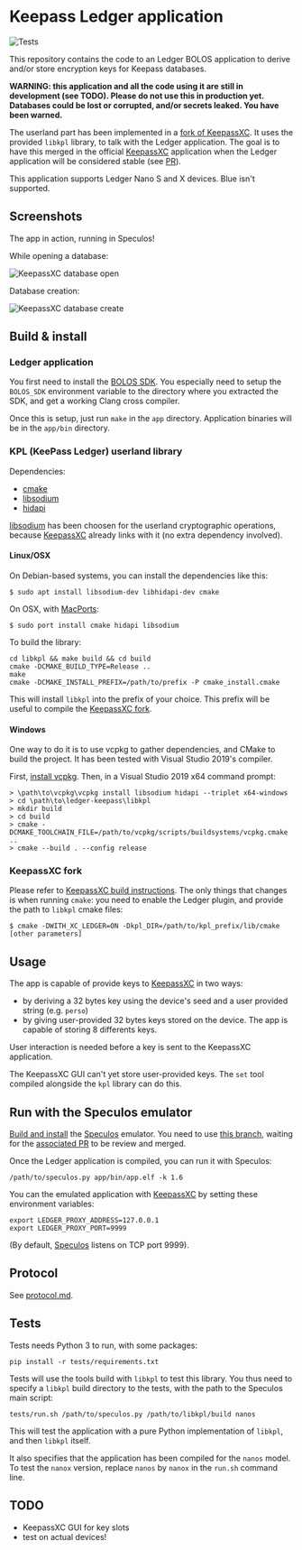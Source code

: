 # Keepass Ledger application

![Tests](https://github.com/aguinet/ledger-keepass/workflows/Tests/badge.svg)

This repository contains the code to an Ledger BOLOS application to derive
and/or store encryption keys for Keepass databases.

**WARNING: this application and all the code using it are still in development
(see TODO). Please do not use this in production yet. Databases could be lost
or corrupted, and/or secrets leaked. You have been warned.**

The userland part has been implemented in a [fork of
KeepassXC](https://github.com/aguinet/keepassxc/tree/feature/ledger). It uses
the provided ``libkpl`` library, to talk with the Ledger application.  The goal
is to have this merged in the official [KeepassXC](kpxc) application when the
Ledger application will be considered stable (see
[PR](https://github.com/keepassxreboot/keepassxc/pull/5842)).

This application supports Ledger Nano S and X devices. Blue isn't supported.

## Screenshots

The app in action, running in Speculos!

While opening a database:

![KeepassXC database open](imgs/kp_ledger_open.png)

Database creation:

![KeepassXC database create](imgs/kp_ledger_create.png)

## Build & install

### Ledger application

You first need to install the [BOLOS
SDK](https://ledger.readthedocs.io/en/latest/userspace/getting_started.html).
You especially need to setup the ``BOLOS_SDK`` environment variable to the
directory where you extracted the SDK, and get a working Clang cross compiler.

Once this is setup, just run ``make`` in the ``app`` directory. Application
binaries will be in the ``app/bin`` directory.

### KPL (KeePass Ledger) userland library

Dependencies:

* [cmake](cmake)
* [libsodium](sodium)
* [hidapi](https://github.com/signal11/hidapi)

[libsodium](sodium) has been choosen for the userland cryptographic operations,
because [KeepassXC](kpxc) already links with it (no extra dependency involved).

#### Linux/OSX

On Debian-based systems, you can install the dependencies like this:

```
$ sudo apt install libsodium-dev libhidapi-dev cmake
```

On OSX, with [MacPorts](https://www.macports.org/):

```
$ sudo port install cmake hidapi libsodium
```

To build the library:

```
cd libkpl && make build && cd build
cmake -DCMAKE_BUILD_TYPE=Release ..
make
cmake -DCMAKE_INSTALL_PREFIX=/path/to/prefix -P cmake_install.cmake
```

This will install ``libkpl`` into the prefix of your choice. This prefix will
be useful to compile the [KeepassXC
fork](https://github.com/aguinet/keepassxc/tree/feature/ledger).

#### Windows

One way to do it is to use vcpkg to gather dependencies, and CMake to build the
project. It has been tested with Visual Studio 2019's compiler.

First, [install vcpkg](https://github.com/microsoft/vcpkg#quick-start-windows).
Then, in a Visual Studio 2019 x64 command prompt:

```
> \path\to\vcpkg\vcpkg install libsodium hidapi --triplet x64-windows
> cd \path\to\ledger-keepass\libkpl
> mkdir build
> cd build
> cmake -DCMAKE_TOOLCHAIN_FILE=/path/to/vcpkg/scripts/buildsystems/vcpkg.cmake ..
> cmake --build . --config release
```

### KeepassXC fork

Please refer to [KeepassXC build
instructions](https://github.com/keepassxreboot/keepassxc/blob/develop/INSTALL.md).
The only things that changes is when running ``cmake``: you need to enable the
Ledger plugin, and provide the path to ``libkpl`` cmake files:

```
$ cmake -DWITH_XC_LEDGER=ON -Dkpl_DIR=/path/to/kpl_prefix/lib/cmake [other parameters]
```

## Usage

The app is capable of provide keys to [KeepassXC](kpxc) in two ways:

* by deriving a 32 bytes key using the device's seed and a user provided string
  (e.g. `perso`)
* by giving user-provided 32 bytes keys stored on the device. The app is
  capable of storing 8 differents keys.

User interaction is needed before a key is sent to the KeepassXC application.

The KeepassXC GUI can't yet store user-provided keys. The ``set`` tool compiled
alongside the ``kpl`` library can do this.

## Run with the Speculos emulator

[Build and
install](https://github.com/LedgerHQ/speculos/blob/master/doc/build.md) the
[Speculos](speculos) emulator. You need to use [this
branch](https://github.com/aguinet/speculos/tree/feature/curve25519), waiting
for the [associated PR](https://github.com/LedgerHQ/speculos/pull/116) to be
review and merged.

Once the Ledger application is compiled, you can run it with Speculos:

```
/path/to/speculos.py app/bin/app.elf -k 1.6
```

You can the emulated application with [KeepassXC](kpxc) by setting these environment variables:

```
export LEDGER_PROXY_ADDRESS=127.0.0.1
export LEDGER_PROXY_PORT=9999
```

(By default, [Speculos](speculos) listens on TCP port 9999).

## Protocol

See [protocol.md](protocol.md).

## Tests

Tests needs Python 3 to run, with some packages:

```
pip install -r tests/requirements.txt
```

Tests will use the tools build with `libkpl` to test this library. You thus
need to specify a `libkpl` build directory to the tests, with the path to the
Speculos main script:

```
tests/run.sh /path/to/speculos.py /path/to/libkpl/build nanos
```

This will test the application with a pure Python implementation of ``libkpl``,
and then ``libkpl`` itself.

It also specifies that the application has been compiled for the ``nanos``
model. To test the ``nanox`` version, replace ``nanos`` by ``nanox`` in the
``run.sh`` command line.


## TODO

* KeepassXC GUI for key slots
* test on actual devices!


[speculos]: https://github.com/LedgerHQ/speculos/
[kpxc]: https://github.com/keepassxreboot/keepassxc/
[sodium]: https://github.com/jedisct1/libsodium
